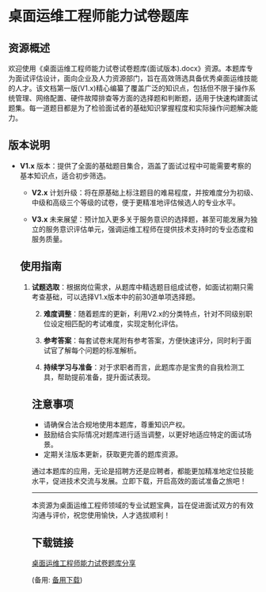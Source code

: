 # 桌面运维工程师能力试卷题库

## 资源概述

欢迎使用《桌面运维工程师能力试卷试卷题库(面试版本).docx》资源。本题库专为面试评估设计，面向企业及人力资源部门，旨在高效筛选具备优秀桌面运维技能的人才。该文档第一版(V1.x)精心编纂了覆盖广泛的知识点，包括但不限于操作系统管理、网络配置、硬件故障排查等方面的选择题和判断题，适用于快速构建面试题集。每一道题目都是为了检验面试者的基础知识掌握程度和实际操作问题解决能力。

## 版本说明

- **V1.x** 版本：提供了全面的基础题目集合，涵盖了面试过程中可能需要考察的基本知识点，适合初步筛选。

  - **V2.x** 计划升级：将在原基础上标注题目的难易程度，并按难度分为初级、中级和高级三个等级的试卷，便于更精准地评估候选人的专业水平。

  - **V3.x** 未来展望：预计加入更多关于服务意识的选择题，甚至可能发展为独立的服务意识评估单元，强调运维工程师在提供技术支持时的专业态度和服务质量。

  ## 使用指南

  1. **试题选取**：根据岗位需求，从题库中精选题目组成试卷，如面试初期只需考查基础，可以选择V1.x版本中的前30道单项选择题。

     2. **难度调整**：随着题库的更新，利用V2.x的分类特点，针对不同级别职位设定相匹配的考试难度，实现定制化评估。

     3. **参考答案**：每套试卷末尾附有参考答案，方便快速评分，同时利于面试官了解每个问题的标准解析。

     4. **持续学习与准备**：对于求职者而言，此题库亦是宝贵的自我检测工具，帮助提前准备，提升面试表现。

     ## 注意事项

     - 请确保合法合规地使用本题库，尊重知识产权。
     - 鼓励结合实际情况对题库进行适当调整，以更好地适应特定的面试场景。
     - 定期关注版本更新，获取更完善的题库资源。

     通过本题库的应用，无论是招聘方还是应聘者，都能更加精准地定位技能水平，促进技术交流与发展。立即下载，开启高效的面试准备之旅吧！

     ---

     本资源为桌面运维工程师领域的专业试题宝典，旨在促进面试双方的有效沟通与评价，祝您使用愉快，人才选拔顺利！

     ## 下载链接
     [桌面运维工程师能力试卷题库分享](https://pan.quark.cn/s/61fa49616a3b) 

     (备用: [备用下载](https://pan.baidu.com/s/18C8L8tvHF4jVlLcwf0uDgA?pwd=1234))
